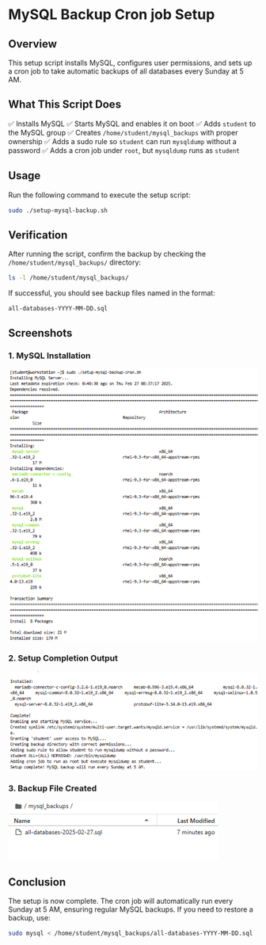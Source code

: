 # MySQL Backup Cron job Setup

## Overview
This setup script installs MySQL, configures user permissions, and sets up a cron job to take automatic backups of all databases every Sunday at 5 AM.

## What This Script Does
✅ Installs MySQL
✅ Starts MySQL and enables it on boot
✅ Adds `student` to the MySQL group
✅ Creates `/home/student/mysql_backups` with proper ownership
✅ Adds a sudo rule so `student` can run `mysqldump` without a password
✅ Adds a cron job under `root`, but `mysqldump` runs as `student`

## Usage
Run the following command to execute the setup script:

```bash
sudo ./setup-mysql-backup.sh
```

## Verification
After running the script, confirm the backup by checking the `/home/student/mysql_backups/` directory:

```bash
ls -l /home/student/mysql_backups/
```

If successful, you should see backup files named in the format:

```
all-databases-YYYY-MM-DD.sql
```

## Screenshots
### 1. MySQL Installation
![MySQL Installation](./screenshots/mysql_installation.png)

### 2. Setup Completion Output
![Setup Output](./screenshots/setup_output.png)

### 3. Backup File Created
![Backup File](./screenshots/backup_file.png)

## Conclusion
The setup is now complete. The cron job will automatically run every Sunday at 5 AM, ensuring regular MySQL backups. If you need to restore a backup, use:

```bash
sudo mysql < /home/student/mysql_backups/all-databases-YYYY-MM-DD.sql
```


